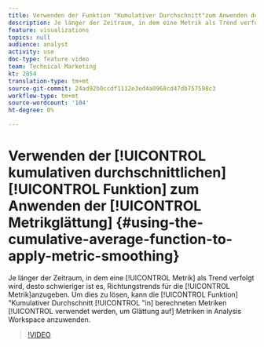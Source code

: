 ```yaml
---
title: Verwenden der Funktion "Kumulativer Durchschnitt"zum Anwenden der Metrikglättung
description: Je länger der Zeitraum, in dem eine Metrik als Trend verfolgt wird, desto schwieriger ist es, Richtungstrends für die Metrik zu bestimmen. Zur Lösung dieses Problems kann die Funktion "Kumulativer Durchschnitt"in "Berechnete Metriken"verwendet werden, um Glättung auf Metriken in Analysis Workspace anzuwenden.
feature: visualizations
topics: null
audience: analyst
activity: use
doc-type: feature video
team: Technical Marketing
kt: 2854
translation-type: tm+mt
source-git-commit: 24ad92b0ccdf1112e3ed4a0968cd47db757598c3
workflow-type: tm+mt
source-wordcount: '104'
ht-degree: 0%

---
```



# Verwenden der [!UICONTROL kumulativen durchschnittlichen] [!UICONTROL Funktion] zum Anwenden der [!UICONTROL Metrikglättung] {#using-the-cumulative-average-function-to-apply-metric-smoothing}

Je länger der Zeitraum, in dem eine [!UICONTROL Metrik] als Trend verfolgt wird, desto schwieriger ist es, Richtungstrends für die [!UICONTROL Metrik]anzugeben. Um dies zu lösen, kann die [!UICONTROL Funktion] &quot;Kumulativer Durchschnitt [!UICONTROL &quot;in] berechneten Metriken [!UICONTROL verwendet werden, um Glättung auf] Metriken  in Analysis Workspace anzuwenden.

>[!VIDEO](https://video.tv.adobe.com/v/27068/?quality=9)
